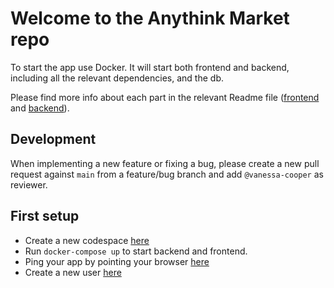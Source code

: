 # Welcome to the Anythink Market repo

To start the app use Docker. It will start both frontend and backend, including all the relevant dependencies, and the db.

Please find more info about each part in the relevant Readme file ([frontend](frontend/readme.md) and [backend](backend/README.md)).

## Development

When implementing a new feature or fixing a bug, please create a new pull request against `main` from a feature/bug branch and add `@vanessa-cooper` as reviewer.

## First setup

- Create a new codespace [here](https://github.com/codespaces/new?hide_repo_select=true&ref=main&repo=553106317)
- Run `docker-compose up` to start backend and frontend.
- Ping your app by pointing your browser [here](https://obelusfamily-anythink-market-uasvq-4r64v59ppj257g-3000.githubpreview.dev/api/ping)
- Create a new user [here](https://obelusfamily-anythink-market-uasvq-4r64v59ppj257g-3001.githubpreview.dev/register)
